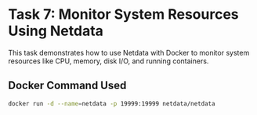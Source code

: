 # Task 7: Monitor System Resources Using Netdata

This task demonstrates how to use Netdata with Docker to monitor system resources like CPU, memory, disk I/O, and running containers.

##  Docker Command Used
```bash
docker run -d --name=netdata -p 19999:19999 netdata/netdata
